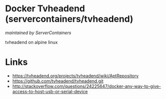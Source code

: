 # Docker Tvheadend (servercontainers/tvheadend)
_maintained by ServerContainers_

tvheadend on alpine linux

# Links

* https://tvheadend.org/projects/tvheadend/wiki/AptRepository
* https://github.com/tvheadend/tvheadend.git
* http://stackoverflow.com/questions/24225647/docker-any-way-to-give-access-to-host-usb-or-serial-device
